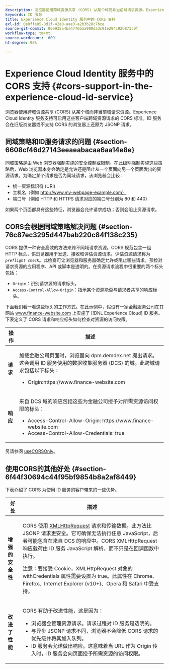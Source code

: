 ```yaml
---
description: 浏览器使用跨域资源共享 (CORS) 从某个域而非当前域请求资源。Experience Cloud Identity 服务支持可启用这些客户端跨域资源请求的 CORS 标准。ID 服务会在旧版浏览器或不支持 CORS 的浏览器上还原为 JSONP 请求。
keywords: ID 服务
title: Experience Cloud Identity 服务中的 CORS 支持
exl-id: 0e8ffe85-8d1f-42a0-aae3-a2b3b28c7bce
source-git-commit: 06e935a4ba4776baa900d3dc91e294c92b873c0f
workflow-type: tm+mt
source-wordcount: '609'
ht-degree: 96%

---
```


# Experience Cloud Identity 服务中的 CORS 支持 {#cors-support-in-the-experience-cloud-id-service}

浏览器使用跨域资源共享 (CORS) 从某个域而非当前域请求资源。Experience Cloud Identity 服务支持可启用这些客户端跨域资源请求的 CORS 标准。ID 服务会在旧版浏览器或不支持 CORS 的浏览器上还原为 JSONP 请求。

## 同域策略和ID服务请求的问题 {#section-6608cf46d27143eeaeabacaa6aa14e8e}

同域策略是由 Web 浏览器强制实施的安全控制或限制。在此级别强制实施这些策略后，Web 浏览器本身会确定是允许还是阻止从一个页面向另一个页面发出的资源请求。为确定某个请求是否为同域请求，该浏览器会比较：

* 统一资源标识符 (URI)
* 主机名（例如 http://www.my-webpage-example.com）
* 端口号（例如 HTTP 和 HTTPS 请求对应的端口号分别为 80 和 440）

如果两个页面都具有这些特征，浏览器会允许请求成功；否则会阻止资源请求。

## CORS会根据同域策略解决问题 {#section-76c87ec3295d447bab220c84f138c235}

CORS 提供一种安全高效的方法来跨不同域请求资源。CORS 规范包含一组 HTTP 标头，供浏览器用于发送、接收和评估资源请求。评估资源请求称为 *`preflight check`*。此检查可让浏览器和服务器确定允许或阻止哪些请求。预检对请求资源的应用程序、API 或脚本是透明的。在资源请求流程中很重要的两个标头包括：

* `Origin`：识别请求源的请求标头。
* `Access-Control-Allow-Origin`：指示某个资源能否与请求者共享的响应标头。

下面我们看一看这些标头的工作方式。在此示例中，假设有一家金融服务公司在其网站 www.finance-website.com 上实施了 [!DNL Experience Cloud] ID 服务。下表定义了 CORS 请求和响应标头如何检查对资源的访问权限。

<table id="table_B004ACF52B5A4D33B1DCF7EA77BE4E6D"> 
 <thead> 
  <tr> 
   <th colname="col1" class="entry"> 操作 </th> 
   <th colname="col2" class="entry"> 描述 </th> 
  </tr> 
 </thead>
 <tbody> 
  <tr> 
   <td colname="col1"> <p> <b>请求</b> </p> </td> 
   <td colname="col2"> <p>加载金融公司页面时，浏览器向 <span class="codeph">dpm.demdex.net</span> 提出请求。这会调用 ID 服务使用的数据收集服务器 (DCS) 的域。此跨域请求包括以下标头： </p> <p> 
     <ul class="simplelist"> 
      <li> <span class="codeph"> Origin:https://www.finance-website.com</span> </li> 
     </ul> </p> </td> 
  </tr> 
  <tr> 
   <td colname="col1"> <p> <b>响应</b> </p> </td> 
   <td colname="col2"> <p>来自 DCS 域的响应包括这些为金融公司授予对所需资源访问权限的标头： </p> <p> 
     <ul class="simplelist"> 
      <li> <span class="codeph"> Access-Control-Allow-Origin: https://www.finance-website.com</span> </li> 
      <li> <span class="codeph"> Access-Control-Allow-Credentials: true</span> </li> 
     </ul> </p> </td> 
  </tr> 
 </tbody> 
</table>

另请参阅 [useCORSOnly](../library/function-vars/use-cors-only.md#reference-8a9a143d838b48d6b23329b84b13e1fa)。

## 使用CORS的其他好处 {#section-6f44f30694c44f95bf9854b8a2af8449}

下表介绍了 CORS 为使用 ID 服务的客户带来的一些优势。

<table id="table_AEB51A263D454F90B66E8C8D0513CF79"> 
 <thead> 
  <tr> 
   <th colname="col1" class="entry"> 好处 </th> 
   <th colname="col2" class="entry"> 描述 </th> 
  </tr>
 </thead>
 <tbody> 
  <tr> 
   <td colname="col1"> <p><b>增强的安全性</b> </p> </td> 
   <td colname="col2"> <p>CORS 使用 <a href="https://developer.mozilla.org/zh-CN/docs/Web/API/XMLHttpRequest" format="https" scope="external"> XMLHttpRequest</a> 请求和传输数据。此方法比 JSONP 请求更安全。它可确保无法执行任意 JavaScript，后者可能包含在来自 DCS 的响应中。CORS XMLHttpRequest 响应载荷由 ID 服务 JavaScript 解析，而不只是在回调函数中执行。 </p> <p> <p>注意：要接受 Cookie，<span class="codeph">XMLHttpRequest</span> 对象的 <span class="codeph">withCredentials</span> 属性需要设置为 <span class="codeph">true</span>。此属性在 Chrome、Firefox、Internet Explorer (v10+)、Opera 和 Safari 中受支持。 </p> </p> </td> 
  </tr> 
  <tr> 
   <td colname="col1"> <p><b>改进了性能</b> </p> </td> 
   <td colname="col2"> <p>CORS 有助于改进性能，这是因为： </p> 
    <ul id="ul_EC3A178003A94D70883B914050D7C464"> 
     <li id="li_F8B44352BFBB46CDBD07AE40B9F2D0EC">浏览器会管理资源请求。请求过程对 ID 服务是透明的。 </li> 
     <li id="li_C63E43A4CAB84210AB6A39100E5864BE">与异步 JSONP 请求不同，浏览器不会降低 CORS 请求的优先级并将其加入队列。 </li> 
     <li id="li_1A2A15F591B84D1BAED3CFAB391EEBEC">ID 服务会允诺做出响应。这意味着当 URL 作为 <span class="codeph">Origin</span> 传入时，ID 服务会向页面授予所需资源的访问权限。 </li> 
    </ul> </td> 
  </tr> 
 </tbody> 
</table>
